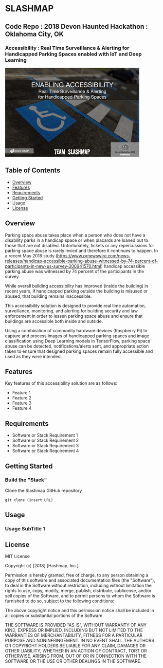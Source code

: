 # SLASHMAP
## Code Repo : 2018 Devon Haunted Hackathon : Oklahoma City, OK
### Accessibility : Real Time Surveillance & Alerting for Handicapped Parking Spaces enabled with IoT and Deep Learning
<img src="https://github.com/hashmapinc/Slashmap/blob/master/media/Readme_pic1.gif"/>

## Table of Contents

- [Overview](#overview)
- [Features](#features)
- [Requirements](#requirements)
- [Getting Started](#getting-started)
- [Usage](#usage)
- [License](#license)

## Overview

Parking space abuse takes place when a person who does not have a disability parks in a handicap space or when placards are loaned out to those that are not disabled. Unfortunately, tickets or any repercussions for parking space abuse is rarely levied and therefore it continues to happen. In a recent May 2018 study (https://www.prnewswire.com/news-releases/handicap-accessible-parking-abuse-witnessed-by-74-percent-of-participants-in-new-us-survey-300641570.html) handicap accessible parking abuse was witnessed by 74 percent of the participants in the survey. 

While overall building accessibility has improved (inside the building) in recent years, if handicapped parking outside the building is misused or abused, that building remains inaccessible. 

This accessibility solution is designed to provide real time automation, surveillance, monitoring, and alerting for building security and law enforcement in order to lessen parking space abuse and ensure that buildings are accessible both inside and outside.

Using a combination of commodity hardware devices (Raspberry Pi) to capture and process images of handicapped parking spaces and image classification using Deep Learning models in TensorFlow, parking space abuse can be detected, notifications/alerts sent, and appropriate action taken to ensure that designed parking spaces remain fully accessible and used as they were intended.

## Features

Key features of this accessibility solution are as follows:

* Feature 1
* Feature 2
* Feature 3
* Feature 4

## Requirements

* Software or Stack Requirement 1
* Software or Stack Requirement 2
* Software or Stack Requirement 3
* Software or Stack Requirement 4

## Getting Started

### Build the "Stack"

Clone the Slashmap GitHub repository

    git clone (insert URL)
    
## Usage

### Usage SubTitle 1

## License

MIT License

Copyright (c) [2018] [Hashmap, Inc.]

Permission is hereby granted, free of charge, to any person obtaining a copy
of this software and associated documentation files (the "Software"), to deal
in the Software without restriction, including without limitation the rights
to use, copy, modify, merge, publish, distribute, sublicense, and/or sell
copies of the Software, and to permit persons to whom the Software is
furnished to do so, subject to the following conditions:

The above copyright notice and this permission notice shall be included in all
copies or substantial portions of the Software.

THE SOFTWARE IS PROVIDED "AS IS", WITHOUT WARRANTY OF ANY KIND, EXPRESS OR
IMPLIED, INCLUDING BUT NOT LIMITED TO THE WARRANTIES OF MERCHANTABILITY,
FITNESS FOR A PARTICULAR PURPOSE AND NONINFRINGEMENT. IN NO EVENT SHALL THE
AUTHORS OR COPYRIGHT HOLDERS BE LIABLE FOR ANY CLAIM, DAMAGES OR OTHER
LIABILITY, WHETHER IN AN ACTION OF CONTRACT, TORT OR OTHERWISE, ARISING FROM,
OUT OF OR IN CONNECTION WITH THE SOFTWARE OR THE USE OR OTHER DEALINGS IN THE
SOFTWARE.
